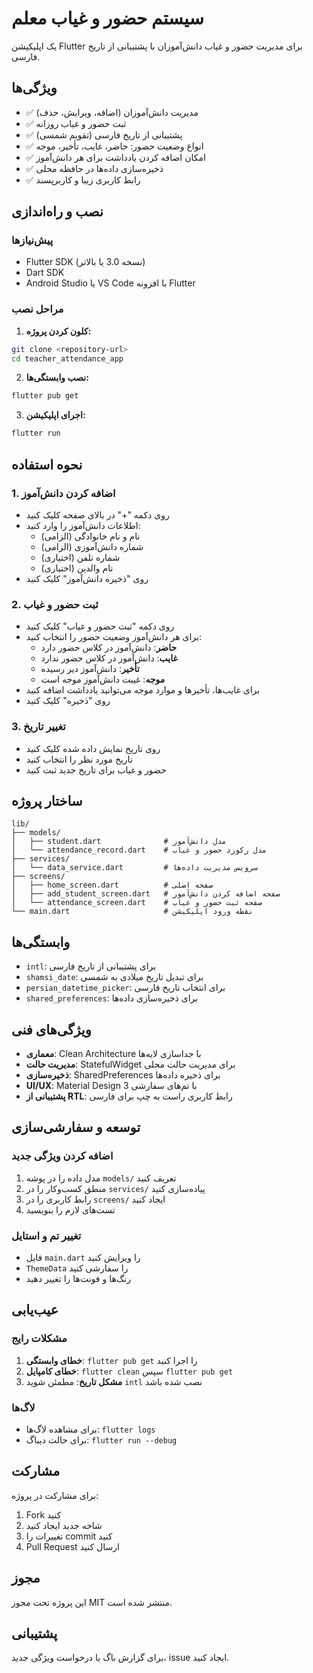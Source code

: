 # سیستم حضور و غیاب معلم

یک اپلیکیشن Flutter برای مدیریت حضور و غیاب دانش‌آموزان با پشتیبانی از تاریخ فارسی.

## ویژگی‌ها

- ✅ مدیریت دانش‌آموزان (اضافه، ویرایش، حذف)
- ✅ ثبت حضور و غیاب روزانه
- ✅ پشتیبانی از تاریخ فارسی (تقویم شمسی)
- ✅ انواع وضعیت حضور: حاضر، غایب، تأخیر، موجه
- ✅ امکان اضافه کردن یادداشت برای هر دانش‌آموز
- ✅ ذخیره‌سازی داده‌ها در حافظه محلی
- ✅ رابط کاربری زیبا و کاربرپسند

## نصب و راه‌اندازی

### پیش‌نیازها
- Flutter SDK (نسخه 3.0 یا بالاتر)
- Dart SDK
- Android Studio یا VS Code با افزونه Flutter

### مراحل نصب

1. **کلون کردن پروژه:**
```bash
git clone <repository-url>
cd teacher_attendance_app
```

2. **نصب وابستگی‌ها:**
```bash
flutter pub get
```

3. **اجرای اپلیکیشن:**
```bash
flutter run
```

## نحوه استفاده

### 1. اضافه کردن دانش‌آموز
- روی دکمه "+" در بالای صفحه کلیک کنید
- اطلاعات دانش‌آموز را وارد کنید:
  - نام و نام خانوادگی (الزامی)
  - شماره دانش‌آموزی (الزامی)
  - شماره تلفن (اختیاری)
  - نام والدین (اختیاری)
- روی "ذخیره دانش‌آموز" کلیک کنید

### 2. ثبت حضور و غیاب
- روی دکمه "ثبت حضور و غیاب" کلیک کنید
- برای هر دانش‌آموز وضعیت حضور را انتخاب کنید:
  - **حاضر**: دانش‌آموز در کلاس حضور دارد
  - **غایب**: دانش‌آموز در کلاس حضور ندارد
  - **تأخیر**: دانش‌آموز دیر رسیده
  - **موجه**: غیبت دانش‌آموز موجه است
- برای غایب‌ها، تأخیرها و موارد موجه می‌توانید یادداشت اضافه کنید
- روی "ذخیره" کلیک کنید

### 3. تغییر تاریخ
- روی تاریخ نمایش داده شده کلیک کنید
- تاریخ مورد نظر را انتخاب کنید
- حضور و غیاب برای تاریخ جدید ثبت کنید

## ساختار پروژه

```
lib/
├── models/
│   ├── student.dart              # مدل دانش‌آموز
│   └── attendance_record.dart    # مدل رکورد حضور و غیاب
├── services/
│   └── data_service.dart         # سرویس مدیریت داده‌ها
├── screens/
│   ├── home_screen.dart          # صفحه اصلی
│   ├── add_student_screen.dart   # صفحه اضافه کردن دانش‌آموز
│   └── attendance_screen.dart    # صفحه ثبت حضور و غیاب
└── main.dart                     # نقطه ورود اپلیکیشن
```

## وابستگی‌ها

- `intl`: برای پشتیبانی از تاریخ فارسی
- `shamsi_date`: برای تبدیل تاریخ میلادی به شمسی
- `persian_datetime_picker`: برای انتخاب تاریخ فارسی
- `shared_preferences`: برای ذخیره‌سازی داده‌ها

## ویژگی‌های فنی

- **معماری**: Clean Architecture با جداسازی لایه‌ها
- **مدیریت حالت**: StatefulWidget برای مدیریت حالت محلی
- **ذخیره‌سازی**: SharedPreferences برای ذخیره داده‌ها
- **UI/UX**: Material Design 3 با تم‌های سفارشی
- **پشتیبانی از RTL**: رابط کاربری راست به چپ برای فارسی

## توسعه و سفارشی‌سازی

### اضافه کردن ویژگی جدید
1. مدل داده را در پوشه `models/` تعریف کنید
2. منطق کسب‌وکار را در `services/` پیاده‌سازی کنید
3. رابط کاربری را در `screens/` ایجاد کنید
4. تست‌های لازم را بنویسید

### تغییر تم و استایل
- فایل `main.dart` را ویرایش کنید
- `ThemeData` را سفارشی کنید
- رنگ‌ها و فونت‌ها را تغییر دهید

## عیب‌یابی

### مشکلات رایج
1. **خطای وابستگی**: `flutter pub get` را اجرا کنید
2. **خطای کامپایل**: `flutter clean` سپس `flutter pub get`
3. **مشکل تاریخ**: مطمئن شوید `intl` نصب شده باشد

### لاگ‌ها
- برای مشاهده لاگ‌ها: `flutter logs`
- برای حالت دیباگ: `flutter run --debug`

## مشارکت

برای مشارکت در پروژه:
1. Fork کنید
2. شاخه جدید ایجاد کنید
3. تغییرات را commit کنید
4. Pull Request ارسال کنید

## مجوز

این پروژه تحت مجوز MIT منتشر شده است.

## پشتیبانی

برای گزارش باگ یا درخواست ویژگی جدید، issue ایجاد کنید.